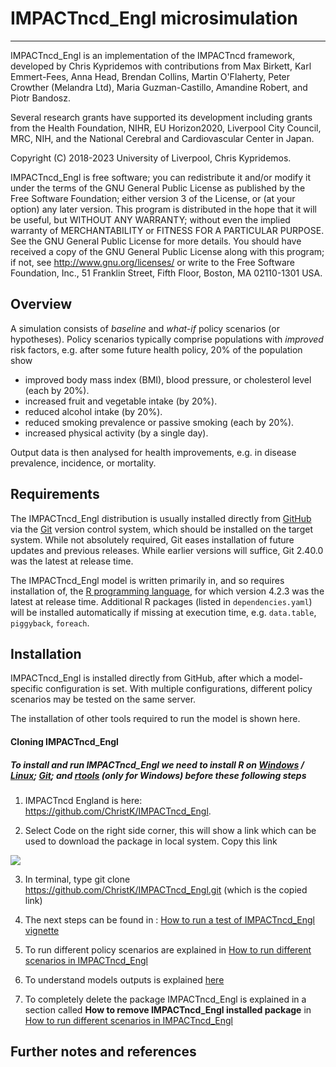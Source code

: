 # IMPACTncd_Engl microsimulation

--------------------------------------------------------------------------------

IMPACTncd_Engl is an implementation of the IMPACTncd framework, developed by Chris
Kypridemos with contributions from Max Birkett, Karl Emmert-Fees, Anna Head, Brendan Collins, Martin O'Flaherty,
Peter Crowther (Melandra Ltd), Maria Guzman-Castillo, Amandine Robert, and Piotr Bandosz. 

Several research grants have supported its development including grants from the Health Foundation,
NIHR, EU Horizon2020, Liverpool City Council, MRC, NIH, and the National Cerebral and Cardiovascular Center in Japan.  

Copyright (C) 2018-2023 University of Liverpool, Chris Kypridemos.

IMPACTncd_Engl is free software; you can redistribute it and/or modify it under the
terms of the GNU General Public License as published by the Free Software
Foundation; either version 3 of the License, or (at your option) any later
version. This program is distributed in the hope that it will be useful, but
WITHOUT ANY WARRANTY; without even the implied warranty of MERCHANTABILITY or
FITNESS FOR A PARTICULAR PURPOSE. See the GNU General Public License for more
details. You should have received a copy of the GNU General Public License along
with this program; if not, see <http://www.gnu.org/licenses/> or write to the
Free Software Foundation, Inc., 51 Franklin Street, Fifth Floor, Boston, MA
02110-1301 USA.


## Overview

A simulation consists of *baseline* and *what-if* policy scenarios (or hypotheses). Policy scenarios typically comprise populations with *improved* risk factors, e.g. after some future health policy, 20% of the population show 

- improved body mass index (BMI), blood pressure, or cholesterol level (each by 20%).
- increased fruit and vegetable intake (by 20%).
- reduced alcohol intake (by 20%).
- reduced smoking prevalence or passive smoking (each by 20%).
- increased physical activity (by a single day).

Output data is then analysed for health improvements, e.g. in disease prevalence, incidence, or mortality. 

## Requirements

The IMPACTncd_Engl distribution is usually installed directly from [GitHub](https://github.com/ChristK/IMPACTncd_Engl/) via the [Git](https://git-scm.com/) version control system, which should be installed on the target system. While not absolutely required, Git eases installation of future updates and previous releases. While earlier versions will suffice, Git 2.40.0 was the latest at release time.

The IMPACTncd_Engl model is written primarily in, and so requires installation of, the [R programming language](https://cran.r-project.org/), for which version 4.2.3 was the latest at release time. Additional R packages (listed in `dependencies.yaml`) will be installed automatically if missing at execution time, e.g. `data.table`, `piggyback`, `foreach`.

## Installation

IMPACTncd_Engl is installed directly from GitHub, after which a model-specific configuration is set. With multiple configurations, different policy scenarios may be tested on the same server. 

The installation of other tools required to run the model is shown here.

#### Cloning IMPACTncd_Engl

##### To install and run IMPACTncd_Engl we need to install R on [Windows](installation_docs/installing_R_on_windows.md) / [Linux](installation_docs/installing_R_on_linux.md); [Git](installation_docs/installing_git.md); and [rtools](installation_docs/installing_rtools_on_windows.md) (only for Windows) before these following steps

1. IMPACTncd England is here: https://github.com/ChristK/IMPACTncd_Engl. 

2. Select Code on the right side corner, this will show a link which can be used to download the package in local system. Copy this link

![](installation_dosc/img/Github_4.jpeg)


3. In terminal, type git clone https://github.com/ChristK/IMPACTncd_Engl.git (which is the copied link) 

5. The next steps can be found in : [How to run a test of IMPACTncd_Engl vignette](Rpackage/IMPACTncd_Engl_model_pkg/vignettes/how_to_test_run.Rmd)

6. To run different policy scenarios are explained in [How to run different scenarios in IMPACTncd_Engl](Rpackage/IMPACTncd_Engl_model_pkg/vignettes/how_to_run_scenarios.Rmd)

7. To understand models outputs is explained [here](Rpackage/IMPACTncd_Engl_model_pkg/vignettes/understanding_model_outputs.Rmd)

8. To completely delete the package IMPACTncd_Engl is explained in a section called **How to remove IMPACTncd_Engl installed package** in [How to run different scenarios in IMPACTncd_Engl](Rpackage/IMPACTncd_Engl_model_pkg/vignettes/how_to_run_scenarios.Rmd)

## Further notes and references

[^policyScenario]: the default what-if scenario is described further elsewhere.
